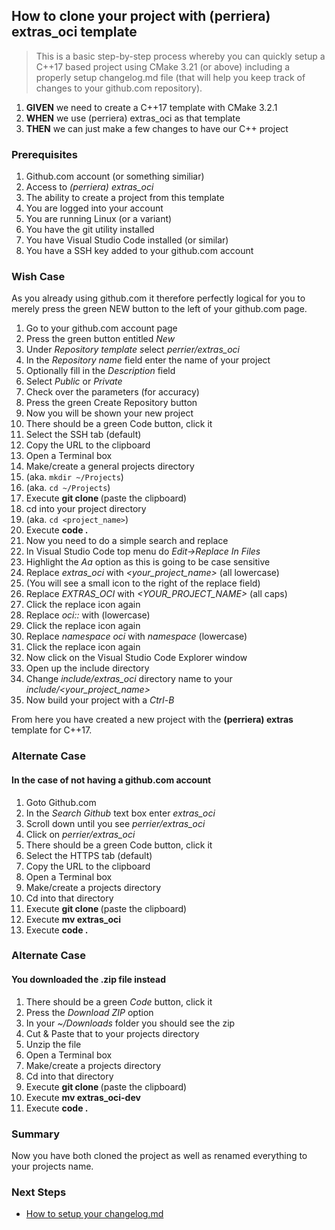 
## How to clone your project with (perriera) extras_oci template
> This is a basic step-by-step process whereby you can quickly setup a C++17 based project using CMake 3.21 (or above) including a properly setup changelog.md file (that will help you keep track of changes to your github.com repository).

 1. **GIVEN** we need to create a C++17 template with CMake 3.2.1
 2. **WHEN** we use (perriera) extras_oci as that template
 3. **THEN** we can just make a few changes to have our C++ project

### Prerequisites
 1. Github.com account (or something similiar)
 2. Access to *(perriera) extras_oci* 
 3. The ability to create a project from this template
 4. You are logged into your account
 5. You are running Linux (or a variant) 
 6. You have the git utility installed
 7. You have Visual Studio Code installed (or similar) 
 8. You have a SSH key added to your github.com account

### Wish Case
As you already using github.com it therefore perfectly logical for you to merely press the green NEW button to the left of your github.com page. 

 1. Go to your github.com account page 
 2. Press the green button entitled *New*
 3. Under *Repository template s*elect *perrier/extras_oci*
 4. In the *Repository name* field enter the name of your project
 5. Optionally fill in the *Description* field
 6. Select *Public* or *Private*
 7. Check over the parameters (for accuracy)
 8. Press the green Create Repository button
 9. Now you will be shown your new project
 10. There should be a green Code button, click it
 11. Select the SSH tab (default)
 12. Copy the URL to the clipboard
 13. Open a Terminal box
 14. Make/create a general projects directory 
 15. (aka. `mkdir ~/Projects`)
 15. (aka. `cd ~/Projects`)
 16. Execute **git clone <url>** (paste the clipboard)
 17. cd into your project directory 
 18. (aka. `cd <project_name>`)
 19. Execute **code .** 
 20. Now you need to do a simple search and replace
 21. In Visual Studio Code top menu do  *Edit->Replace In Files*
 22. Highlight the *Aa* option as this is going to be case sensitive
 23. Replace *extras_oci* with *<your_project_name>* (all lowercase)
 24. (You will see a small icon to the right of the replace field)
 25. Replace *EXTRAS_OCI* with *<YOUR_PROJECT_NAME>* (all caps)
 26. Click the replace icon again
 27. Replace *oci::* with *<your projects three letter acronym>* (lowercase)
 28. Click the replace icon again
 29. Replace *namespace oci* with *namespace <your projects three letter acronym>* (lowercase)
 30. Click the replace icon again
 31. Now click on the Visual Studio Code Explorer window 
 32. Open up the include directory
 33. Change *include/extras_oci* directory name to your *include/<your_project_name>*
 34. Now build your project with a *Ctrl-B*

From here you have created a new project with the **(perriera) extras** template for C++17. 

### Alternate Case
#### In the case of not having a github.com account
 1. Goto Github.com 
 2. In the *Search Github* text box enter *extras_oci*
 3. Scroll down until you see *perrier/extras_oci*
 4. Click on  *perrier/extras_oci*
 5. There should be a green Code button, click it
 6. Select the HTTPS tab (default)
 7. Copy the URL to the clipboard
 8. Open a Terminal box
 9. Make/create a projects directory
 10. Cd into that directory
 11. Execute **git clone <url>** (paste the clipboard)
 12. Execute **mv extras_oci <name of your project>**
 13. Execute **code .** 

### Alternate Case
#### You downloaded the .zip file instead
 1. There should be a green *Code* button, click it
 2. Press the *Download ZIP* option
 3. In your *~/Downloads* folder you should see the zip
 4. Cut & Paste that to your projects directory
 5. Unzip the file 
 6. Open a Terminal box
 7. Make/create a projects directory
 8. Cd into that directory
 9. Execute **git clone <url>** (paste the clipboard)
 10. Execute **mv extras_oci-dev <name of your project>**
 11. Execute **code .** 

### Summary 
Now you have both cloned the project as well as renamed everything to your projects name. 

### Next Steps
 - [How to setup your changelog.md](https://github.com/perriera/extras_oci/blob/dev/docs/CHANGELOG.md)


